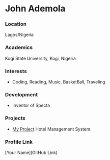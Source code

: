 # John Ademola

### Location

Lagos/Nigeria

### Academics

Kogi State University, Kogi, Nigeria

### Interests

- Coding, Reading, Music, BasketBall, Traveling

### Development

- Inventor of Specta

### Projects

- [My Project](https://github.com/Crownedprinz/HMS) Hotel Management System

### Profile Link

[Your Name](GitHub Link)